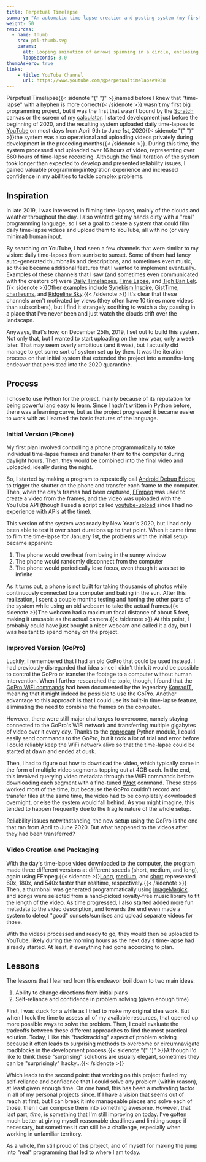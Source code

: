 ```yaml
---
title: Perpetual Timelapse
summary: "An automatic time-lapse creation and posting system (my first Python project)"
weight: 50
resources:
  - name: thumb
    src: ptl-thumb.svg
    params:
      alt: Looping animation of arrows spinning in a circle, enclosing two semicircles which represent night and day.
      loopSeconds: 3.0
thumbAsHero: true
links:
    - title: YouTube Channel
      url: https://www.youtube.com/@perpetualtimelapse9938
---
```


Perpetual Timelapse{{< sidenote "(" ")" >}}named before I knew that "time-lapse" with a hyphen is more correct{{< /sidenote >}} wasn't my first big programming project, but it was the first that wasn't bound by the [Scratch](https://scratch.mit.edu/) canvas or the screen of my [calculator](https://www.cemetech.net/downloads/users/Pi_Runner). I started development just before the beginning of 2020, and the resulting system uploaded daily time-lapses to [YouTube](https://www.youtube.com/@perpetualtimelapse9938) on most days from April 9th to June 1st, 2020{{< sidenote "(" ")" >}}the system was also operational and uploading videos privately during development in the preceding months{{< /sidenote >}}. During this time, the system processed and uploaded over 16 hours of video, representing over 660 hours of time-lapse recording. Although the final iteration of the system took longer than expected to develop and presented reliability issues, I gained valuable programming/integration experience and increased confidence in my abilities to tackle complex problems.

## Inspiration

In late 2019, I was interested in filming time-lapses, mainly of the clouds and weather throughout the day. I also wanted get my hands dirty with a "real" programming language, so I set a goal to create a system that could film daily time-lapse videos and upload them to YouTube, all with no (or very minimal) human input.

By searching on YouTube, I had seen a few channels that were similar to my vision: daily time-lapses from sunrise to sunset. Some of them had fancy auto-generated thumbnails and descriptions, and sometimes even music, so these became additional features that I wanted to implement eventually. Examples of these channels that I saw (and sometimes even communicated with the creators of) were [Daily Timelapses](https://www.youtube.com/@DailyTimelapses/videos), [Time Lapse](https://www.youtube.com/@timelapse4145/videos), and [Tigh Ban Lek](https://www.youtube.com/@TighBanLek/videos).{{< sidenote >}}Other examples include [Synekism Inspire](https://www.youtube.com/@SynekismInspire/videos), [GistTime](https://www.youtube.com/@GistTime/videos), [charlieums](https://www.youtube.com/@timelapse713/videos), and [Ridgeline Sky](https://www.youtube.com/@RidgelineSky/videos).{{< /sidenote >}} It's clear that these channels aren't motivated by views (they often have 10 times more videos than subscribers), but I find it strangely soothing to watch a day passing in a place that I've never been and just watch the clouds drift over the landscape.

Anyways, that's how, on December 25th, 2019, I set out to build this system. Not only that, but I wanted to start uploading on the new year, only a week later. That may seem overly ambitious (and it was), but I actually did manage to get some sort of system set up by then. It was the iteration process on that initial system that extended the project into a months-long endeavor that persisted into the 2020 quarantine.

## Process

I chose to use Python for the project, mainly because of its reputation for being powerful and easy to learn. Since I hadn't written in Python before, there was a learning curve, but as the project progressed it became easier to work with as I learned the basic features of the language.

### Initial Version (Phone)

My first plan involved controlling a phone programmatically to take individual time-lapse frames and transfer them to the computer during daylight hours. Then, they would be combined into the final video and uploaded, ideally during the night.

So, I started by making a program to repeatedly call [Android Debug Bridge](/concepts/adb) to trigger the shutter on the phone and transfer each frame to the computer. Then, when the day's frames had been captured, [FFmpeg](https://ffmpeg.org/) was used to create a video from the frames, and the video was uploaded with the YouTube API (though I used a script called [youtube-upload](https://github.com/tokland/youtube-upload) since I had no experience with APIs at the time).

This version of the system was ready by New Year's 2020, but I had only been able to test it over short durations up to that point. When it came time to film the time-lapse for January 1st, the problems with the initial setup became apparent:
1. The phone would overheat from being in the sunny window
2. The phone would randomly disconnect from the computer
3. The phone would periodically lose focus, even though it was set to infinite

As it turns out, a phone is not built for taking thousands of photos while continuously connected to a computer and baking in the sun. After this realization, I spent a couple months testing and honing the other parts of the system while using an old webcam to take the actual frames.{{< sidenote >}}The webcam had a maximum focal distance of about 5 feet, making it unusable as the actual camera.{{< /sidenote >}} At this point, I probably could have just bought a nicer webcam and called it a day, but I was hesitant to spend money on the project.

### Improved Version (GoPro)

Luckily, I remembered that I had an old GoPro that could be used instead. I had previously disregarded that idea since I didn't think it would be possible to control the GoPro or transfer the footage to a computer without human intervention. When I further researched the topic, though, I found that the [GoPro WiFi commands](https://github.com/KonradIT/goprowifihack) had been documented by the legendary [KonradIT](https://github.com/KonradIT), meaning that it might indeed be possible to use the GoPro. Another advantage to this approach is that I could use its built-in time-lapse feature, eliminating the need to combine the frames on the computer.

However, there were still major challenges to overcome, namely staying connected to the GoPro's WiFi network and transferring multiple gigabytes of video over it every day. Thanks to the [goprocam](https://github.com/KonradIT/gopro-py-api) Python module, I could easily send commands to the GoPro, but it took a lot of trial and error before I could reliably keep the WiFi network alive so that the time-lapse could be started at dawn and ended at dusk.

Then, I had to figure out how to download the video, which typically came in the form of multiple video segments topping out at 4GB each. In the end, this involved querying video metadata through the WiFi commands before downloading each segment with a fine-tuned [Wget](https://en.wikipedia.org/wiki/Wget) command. These steps worked most of the time, but because the GoPro couldn't record and transfer files at the same time, the video had to be completely downloaded overnight, or else the system would fall behind. As you might imagine, this tended to happen frequently due to the fragile nature of the whole setup.

Reliability issues notwithstanding, the new setup using the GoPro is the one that ran from April to June 2020. But what happened to the videos after they had been transferred?

### Video Creation and Packaging

With the day's time-lapse video downloaded to the computer, the program made three different versions at different speeds (short, medium, and long), again using FFmpeg.{{< sidenote >}}[Long](https://www.youtube.com/playlist?list=PLjp_XA8ELhxlpSjM_ziNge-GTFAGuLDj5), [medium](https://www.youtube.com/playlist?list=PLjp_XA8ELhxkLQww99kvMXVYITjTk7Ruz), and [short](https://www.youtube.com/playlist?list=PLjp_XA8ELhxmvBMpizHbnpjqMsf17a1Z4) represented 60x, 180x, and 540x faster than realtime, respectively.{{< /sidenote >}} Then, a thumbnail was generated programmatically using [ImageMagick](https://www.imagemagick.org/), and songs were selected from a hand-picked royalty-free music library to fit the length of the video. As time progressed, I also started added more fun metadata to the video description, and towards the end even made a system to detect "good" sunsets/sunrises and upload separate videos for those.

With the videos processed and ready to go, they would then be uploaded to YouTube, likely during the morning hours as the next day's time-lapse had already started. At least, if everything had gone according to plan.

## Lessons

The lessons that I learned from this endeavor boil down to two main ideas:
1. Ability to change directions from initial plans
2. Self-reliance and confidence in problem solving (given enough time)

First, I was stuck for a while as I tried to make my original idea work. But when I took the time to assess all of my available resources, that opened up more possible ways to solve the problem. Then, I could evaluate the tradeoffs between these different approaches to find the most practical solution. Today, I like this "backtracking" aspect of problem solving because it often leads to surprising methods to overcome or circumnavigate roadblocks in the development process.{{< sidenote "(" ")" >}}Although I'd like to think these "surprising" solutions are usually elegant, sometimes they can be "surprisingly" hacky...{{< /sidenote >}}

Which leads to the second point: that working on this project fueled my self-reliance and confidence that I could solve any problem (within reason), at least given enough time. On one hand, this has been a motivating factor in all of my personal projects since. If I have a vision that seems out of reach at first, but I can break it into manageable pieces and solve each of those, then I can compose them into something awesome. However, that last part, _time_, is something that I'm still improving on today. I've gotten much better at giving myself reasonable deadlines and limiting scope if necessary, but sometimes it can still be a challenge, especially when working in unfamiliar territory.

As a whole, I'm still proud of this project, and of myself for making the jump into "real" programming that led to where I am today.